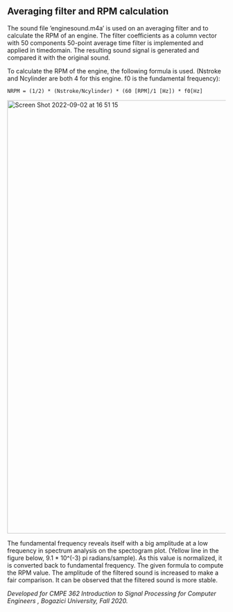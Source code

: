 ## Averaging filter and RPM calculation

The sound file ’enginesound.m4a’ is used on an averaging filter and to calculate the RPM of an engine. The filter coefficients as a column vector with 50 components
50-point average time filter is implemented and applied in timedomain. The resulting sound signal is generated and compared it with the original sound.

To calculate the RPM of the engine, the following formula is used. (Nstroke and Ncylinder are both 4 for this engine. f0 is the fundamental frequency):
````
NRPM = (1/2) * (Nstroke/Ncylinder) * (60 [RPM]/1 [Hz]) * f0[Hz]
````

<img width="1000" alt="Screen Shot 2022-09-02 at 16 51 15" src="https://user-images.githubusercontent.com/48058901/188161562-0b5eed6b-607f-44b9-9362-1ae49b3ccd2c.png">

The fundamental frequency reveals itself with a big amplitude at a low frequency in spectrum analysis on the spectogram plot. (Yellow line in the figure below, 9.1 * 10^(-3) pi radians/sample). 
As this value is normalized, it is converted back to fundamental frequency. The given formula to compute the RPM value.
The amplitude of the filtered sound is increased to make a fair comparison. It can be observed that the filtered sound is more stable.

<i> Developed for CMPE 362 Introduction to Signal Processing for Computer Engineers	, Bogazici University, Fall 2020.<i>
